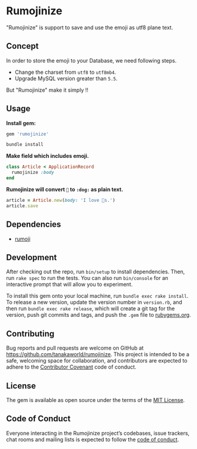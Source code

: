 # Rumojinize

"Rumojinize" is support to save and use the emoji as utf8 plane text.

## Concept

In order to store the emoji to your Database, we need following steps.
 
- Change the charset from `utf8` to `utf8mb4`.
- Upgrade MySQL version greater than `5.5`.

But "Rumojinize" make it simply !!

## Usage

**Install gem:**

```ruby
gem 'rumojinize'
```

```ruby
bundle install
```

**Make field which includes emoji.**

```ruby
class Article < ApplicationRecord
  rumojinize :body
end
```

**Rumojinize will convert `🐶` to `:dog:` as plain text.**

```ruby
article = Article.new(body: 'I love 🐶s.')
article.save
```

## Dependencies

- [rumoji](https://github.com/mwunsch/rumoji)

## Development

After checking out the repo, run `bin/setup` to install dependencies. Then, run `rake spec` to run the tests. You can also run `bin/console` for an interactive prompt that will allow you to experiment.

To install this gem onto your local machine, run `bundle exec rake install`. To release a new version, update the version number in `version.rb`, and then run `bundle exec rake release`, which will create a git tag for the version, push git commits and tags, and push the `.gem` file to [rubygems.org](https://rubygems.org).

## Contributing

Bug reports and pull requests are welcome on GitHub at https://github.com/tanakaworld/rumojinize. This project is intended to be a safe, welcoming space for collaboration, and contributors are expected to adhere to the [Contributor Covenant](http://contributor-covenant.org) code of conduct.

## License

The gem is available as open source under the terms of the [MIT License](http://opensource.org/licenses/MIT).

## Code of Conduct

Everyone interacting in the Rumojinize project’s codebases, issue trackers, chat rooms and mailing lists is expected to follow the [code of conduct](https://github.com/tanakaworld/rumojinize/blob/master/CODE_OF_CONDUCT.md).
